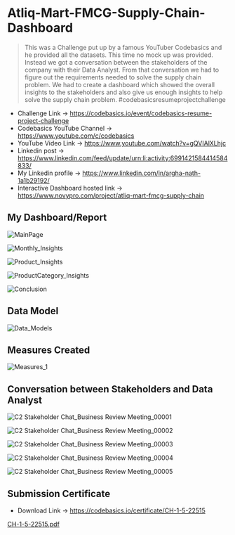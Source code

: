 # Atliq-Mart-FMCG-Supply-Chain-Dashboard


> This was a Challenge put up by a famous YouTuber Codebasics and he provided all the datasets. This time no mock up was provided. Instead we got a conversation between the stakeholders of the company with their Data Analyst. From that conversation we had to figure out the requirements needed to solve the supply chain problem. We had to create a dashboard which showed the overall insights to the stakeholders and also give us enough insights to help solve the supply chain problem. #codebasicsresumeprojectchallenge

* Challenge Link -> https://codebasics.io/event/codebasics-resume-project-challenge
* Codebasics YouTube Channel -> https://www.youtube.com/c/codebasics
* YouTube Video Link -> https://www.youtube.com/watch?v=gQVIAlXLhjc
* Linkedin post -> https://www.linkedin.com/feed/update/urn:li:activity:6991421584414584833/
* My Linkedin profile -> https://www.linkedin.com/in/argha-nath-1a1b29192/
* Interactive Dashboard hosted link -> https://www.novypro.com/project/atliq-mart-fmcg-supply-chain


## My Dashboard/Report

![MainPage](https://user-images.githubusercontent.com/54589605/198040447-99de87a1-6278-4b19-8414-e7a91aefa852.PNG)

![Monthly_Insights](https://user-images.githubusercontent.com/54589605/198040457-5b2270d8-a9b9-4fb7-ab9f-19f0cb13edbc.PNG)

![Product_Insights](https://user-images.githubusercontent.com/54589605/198040467-dee0e082-b440-4768-963a-a9247cecd30a.PNG)

![ProductCategory_Insights](https://user-images.githubusercontent.com/54589605/198040485-c4b6ff0a-64f7-4ef8-aefd-79abc488c796.PNG)

![Conclusion](https://user-images.githubusercontent.com/54589605/198040513-3bea8d9d-96b4-4514-81ed-1d6cf2cb1b33.PNG)

## Data Model

![Data_Models](https://user-images.githubusercontent.com/54589605/198040747-2fd212b8-a998-4404-83d0-00f178144a5d.PNG)

## Measures Created

![Measures_1](https://user-images.githubusercontent.com/54589605/198040861-66304277-0bfc-4829-8def-5159b9bc586b.PNG)


## Conversation between Stakeholders and Data Analyst

![C2 Stakeholder Chat_Business Review Meeting_00001](https://user-images.githubusercontent.com/54589605/198040183-0042a597-0ded-47bf-963a-72c7383f4ab0.jpg)

![C2 Stakeholder Chat_Business Review Meeting_00002](https://user-images.githubusercontent.com/54589605/198040217-89c7bcf5-53cf-4aab-8a39-c02c4176781e.jpg)

![C2 Stakeholder Chat_Business Review Meeting_00003](https://user-images.githubusercontent.com/54589605/198041207-834774c8-b80f-4faa-b7a3-7c4f42dd18bd.jpg)

![C2 Stakeholder Chat_Business Review Meeting_00004](https://user-images.githubusercontent.com/54589605/198040250-8504a869-cb2b-4fbb-967e-413157f48353.jpg)

![C2 Stakeholder Chat_Business Review Meeting_00005](https://user-images.githubusercontent.com/54589605/198040263-b03fb126-d999-4e32-b7fc-80220cf33dfa.jpg)


## Submission Certificate

* Download Link -> https://codebasics.io/certificate/CH-1-5-22515

[CH-1-5-22515.pdf](https://github.com/arghanath007/Atliq-Mart-FMCG-Supply-Chain-Dashboard/files/10168041/CH-1-5-22515.pdf)




